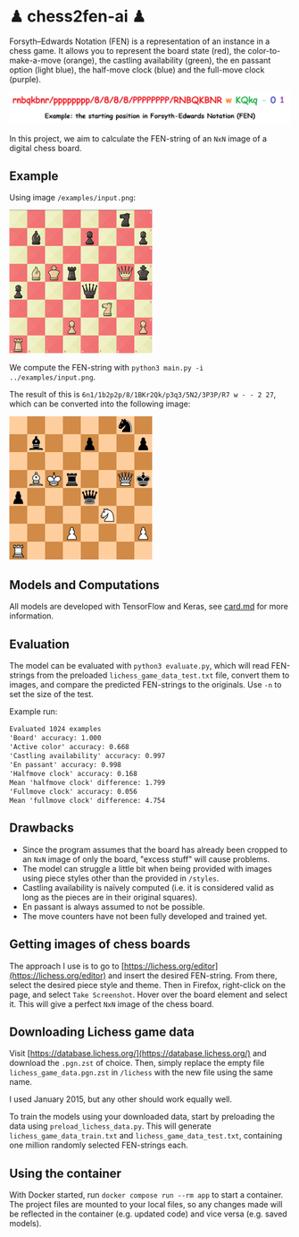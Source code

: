 # ♟ chess2fen-ai ♟

Forsyth–Edwards Notation (FEN) is a representation of an instance in a chess game. It allows you to represent the board state (red), the color-to-make-a-move (orange), the castling availability (green), the en passant option (light blue), the half-move clock (blue) and the full-move clock (purple).

![Starting position in FEN](examples/starting-fen.png "Starting position in FEN")

In this project, we aim to calculate the FEN-string of an `NxN` image of a digital chess board.

## Example

Using image `/examples/input.png`:

![6n1/1b2p2p/8/1BKr2Qk/p3q3/5N2/3P3P/R7](examples/input.png "6n1/1b2p2p/8/1BKr2Qk/p3q3/5N2/3P3P/R7")

We compute the FEN-string with `python3 main.py -i ../examples/input.png`.

The result of this is `6n1/1b2p2p/8/1BKr2Qk/p3q3/5N2/3P3P/R7 w - - 2 27`, which can be converted into the following image:

![Image of predicted board](examples/output.png "Prediction")

## Models and Computations

All models are developed with TensorFlow and Keras, see [card.md](card.md) for more information.

## Evaluation

The model can be evaluated with `python3 evaluate.py`, which will read FEN-strings from the preloaded `lichess_game_data_test.txt` file, convert them to images, and compare the predicted FEN-strings to the originals. Use `-n` to set the size of the test.

Example run:

```
Evaluated 1024 examples
'Board' accuracy: 1.000
'Active color' accuracy: 0.668
'Castling availability' accuracy: 0.997
'En passant' accuracy: 0.998
'Halfmove clock' accuracy: 0.168
Mean 'halfmove clock' difference: 1.799
'Fullmove clock' accuracy: 0.056
Mean 'fullmove clock' difference: 4.754
```

## Drawbacks

  * Since the program assumes that the board has already been cropped to an `NxN` image of only the board, "excess stuff" will cause problems.
  * The model can struggle a little bit when being provided with images using piece styles other than the provided in `/styles`.
  * Castling availability is naïvely computed (i.e. it is considered valid as long as the pieces are in their original squares).
  * En passant is always assumed to not be possible.
  * The move counters have not been fully developed and trained yet.

## Getting images of chess boards

The approach I use is to go to [https://lichess.org/editor](https://lichess.org/editor) and insert the desired FEN-string. From there, select the desired piece style and theme. Then in Firefox, right-click on the page, and select `Take Screenshot`. Hover over the board element and select it. This will give a perfect `NxN` image of the chess board.

## Downloading Lichess game data

Visit [https://database.lichess.org/](https://database.lichess.org/) and download the `.pgn.zst` of choice. Then, simply replace the empty file `lichess_game_data.pgn.zst` in `/lichess` with the new file using the same name.

I used January 2015, but any other should work equally well.

To train the models using your downloaded data, start by preloading the data using `preload_lichess_data.py`. This will generate `lichess_game_data_train.txt` and `lichess_game_data_test.txt`, containing one million randomly selected FEN-strings each.

## Using the container

With Docker started, run `docker compose run --rm app` to start a container. The project files are mounted to your local files, so any changes made will be reflected in the container (e.g. updated code) and vice versa (e.g. saved models).
